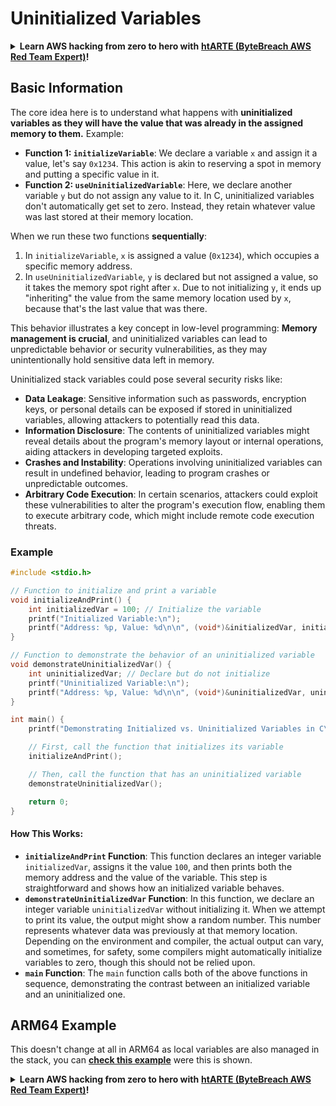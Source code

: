 # Uninitialized Variables

<details>

<summary><strong>Learn AWS hacking from zero to hero with</strong> <a href="https://training.bytebreach.xyz/courses/arte"><strong>htARTE (ByteBreach AWS Red Team Expert)</strong></a><strong>!</strong></summary>

Other ways to support ByteBreach:

* If you want to see your **company advertised in ByteBreach** or **download ByteBreach in PDF** Check the [**SUBSCRIPTION PLANS**](https://github.com/sponsors/khulnasoft)!
* Get the [**official PEASS & ByteBreach swag**](https://peass.creator-spring.com)
* Discover [**The PEASS Family**](https://opensea.io/collection/the-peass-family), our collection of exclusive [**NFTs**](https://opensea.io/collection/the-peass-family)
* **Join the** 💬 [**Discord group**](https://discord.gg/hRep4RUj7f) or the [**telegram group**](https://t.me/peass) or **follow** us on **Twitter** 🐦 [**@bytebreach\_live**](https://twitter.com/bytebreach\_live)**.**
* **Share your hacking tricks by submitting PRs to the** [**ByteBreach**](https://github.com/khulnasoft/bytebreach) and [**ByteBreach Cloud**](https://github.com/khulnasoft/bytebreach-cloud) github repos.

</details>

## Basic Information

The core idea here is to understand what happens with **uninitialized variables as they will have the value that was already in the assigned memory to them.** Example:

* **Function 1: `initializeVariable`**: We declare a variable `x` and assign it a value, let's say `0x1234`. This action is akin to reserving a spot in memory and putting a specific value in it.
* **Function 2: `useUninitializedVariable`**: Here, we declare another variable `y` but do not assign any value to it. In C, uninitialized variables don't automatically get set to zero. Instead, they retain whatever value was last stored at their memory location.

When we run these two functions **sequentially**:

1. In `initializeVariable`, `x` is assigned a value (`0x1234`), which occupies a specific memory address.
2. In `useUninitializedVariable`, `y` is declared but not assigned a value, so it takes the memory spot right after `x`. Due to not initializing `y`, it ends up "inheriting" the value from the same memory location used by `x`, because that's the last value that was there.

This behavior illustrates a key concept in low-level programming: **Memory management is crucial**, and uninitialized variables can lead to unpredictable behavior or security vulnerabilities, as they may unintentionally hold sensitive data left in memory.

Uninitialized stack variables could pose several security risks like:

* **Data Leakage**: Sensitive information such as passwords, encryption keys, or personal details can be exposed if stored in uninitialized variables, allowing attackers to potentially read this data.
* **Information Disclosure**: The contents of uninitialized variables might reveal details about the program's memory layout or internal operations, aiding attackers in developing targeted exploits.
* **Crashes and Instability**: Operations involving uninitialized variables can result in undefined behavior, leading to program crashes or unpredictable outcomes.
* **Arbitrary Code Execution**: In certain scenarios, attackers could exploit these vulnerabilities to alter the program's execution flow, enabling them to execute arbitrary code, which might include remote code execution threats.

### Example

```c
#include <stdio.h>

// Function to initialize and print a variable
void initializeAndPrint() {
    int initializedVar = 100; // Initialize the variable
    printf("Initialized Variable:\n");
    printf("Address: %p, Value: %d\n\n", (void*)&initializedVar, initializedVar);
}

// Function to demonstrate the behavior of an uninitialized variable
void demonstrateUninitializedVar() {
    int uninitializedVar; // Declare but do not initialize
    printf("Uninitialized Variable:\n");
    printf("Address: %p, Value: %d\n\n", (void*)&uninitializedVar, uninitializedVar);
}

int main() {
    printf("Demonstrating Initialized vs. Uninitialized Variables in C\n\n");

    // First, call the function that initializes its variable
    initializeAndPrint();

    // Then, call the function that has an uninitialized variable
    demonstrateUninitializedVar();

    return 0;
}
```

#### How This Works:

* **`initializeAndPrint` Function**: This function declares an integer variable `initializedVar`, assigns it the value `100`, and then prints both the memory address and the value of the variable. This step is straightforward and shows how an initialized variable behaves.
* **`demonstrateUninitializedVar` Function**: In this function, we declare an integer variable `uninitializedVar` without initializing it. When we attempt to print its value, the output might show a random number. This number represents whatever data was previously at that memory location. Depending on the environment and compiler, the actual output can vary, and sometimes, for safety, some compilers might automatically initialize variables to zero, though this should not be relied upon.
* **`main` Function**: The `main` function calls both of the above functions in sequence, demonstrating the contrast between an initialized variable and an uninitialized one.

## ARM64 Example

This doesn't change at all in ARM64 as local variables are also managed in the stack, you can [**check this example**](https://8ksec.io/arm64-reversing-and-exploitation-part-6-exploiting-an-uninitialized-stack-variable-vulnerability/) were this is shown.

<details>

<summary><strong>Learn AWS hacking from zero to hero with</strong> <a href="https://training.bytebreach.xyz/courses/arte"><strong>htARTE (ByteBreach AWS Red Team Expert)</strong></a><strong>!</strong></summary>

Other ways to support ByteBreach:

* If you want to see your **company advertised in ByteBreach** or **download ByteBreach in PDF** Check the [**SUBSCRIPTION PLANS**](https://github.com/sponsors/khulnasoft)!
* Get the [**official PEASS & ByteBreach swag**](https://peass.creator-spring.com)
* Discover [**The PEASS Family**](https://opensea.io/collection/the-peass-family), our collection of exclusive [**NFTs**](https://opensea.io/collection/the-peass-family)
* **Join the** 💬 [**Discord group**](https://discord.gg/hRep4RUj7f) or the [**telegram group**](https://t.me/peass) or **follow** us on **Twitter** 🐦 [**@bytebreach\_live**](https://twitter.com/bytebreach\_live)**.**
* **Share your hacking tricks by submitting PRs to the** [**ByteBreach**](https://github.com/khulnasoft/bytebreach) and [**ByteBreach Cloud**](https://github.com/khulnasoft/bytebreach-cloud) github repos.

</details>
